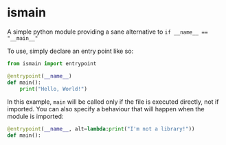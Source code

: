 # ismain

A simple python module providing a sane alternative to `if __name__ == "__main__"`

To use, simply declare an entry point like so:

```python
from ismain import entrypoint

@entrypoint(__name__)
def main():
    print("Hello, World!")
```

In this example, `main` will be called only if the file is executed directly, not if imported.
You can also specify a behaviour that will happen when the module is imported:

```python
@entrypoint(__name__, alt=lambda:print("I'm not a library!"))
def main():
```

